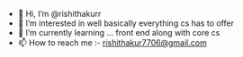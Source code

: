 - 👋 Hi, I’m @rishithakurr
- 👀 I’m interested in well basically everything cs has to offer
- 🌱 I’m currently learning ... front end along with core cs
- 📫 How to reach me :- rishithakur7706@gmail.com
